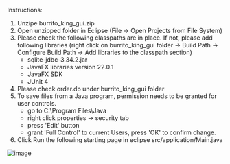 Instructions:
1) Unzipe burrito_king_gui.zip
2) Open unzipped folder in Eclipse (File -> Open Projects from File System)
3) Please check the following classpaths are in place. If not, please add following libraries 
(right click on burrito_king_gui folder -> Build Path -> Configure Build Path -> Add libraries to the classpath section)
	- sqlite-jdbc-3.34.2.jar
	- JavaFX libraries version 22.0.1
	- JavaFX SDK
	- JUnit 4
4) Please check order.db under burrito_king_gui folder
5) To save files from a Java program, permission needs to be granted for user controls.
	- go to C:\Program Files\Java
	- right click properties -> security tab
	- press 'Edit' button
	- grant 'Full Control' to current Users, press 'OK' to confirm change.
6) Click Run the following starting page in eclipse
src/application/Main.java

![image](https://github.com/user-attachments/assets/5eebbf88-ad30-45fb-a890-a971f11e8107)
